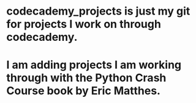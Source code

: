 # codecademy_projects is just my git for projects I work on through codecademy.
# I am adding projects I am working through with the Python Crash Course book by Eric Matthes.
